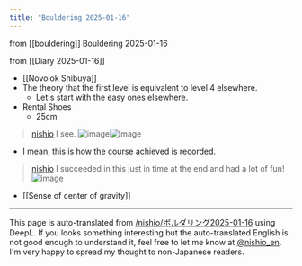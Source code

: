 ```yaml
---
title: "Bouldering 2025-01-16"
---
```


from  [[bouldering]]
Bouldering 2025-01-16

from  [[Diary 2025-01-16]]

- [[Novolok Shibuya]]
- The theory that the first level is equivalent to level 4 elsewhere.
    - Let's start with the easy ones elsewhere.
- Rental Shoes
    - 25cm

> [nishio](https://x.com/nishio/status/1879814518483918947) I see.
>  ![image](https://gyazo.com/96b681959fb726c2b118c20600cf2484/thumb/1000)![image](https://gyazo.com/43bab13887259adfcea83c502b1ac9a3/thumb/1000)
- I mean, this is how the course achieved is recorded.

> [nishio](https://x.com/nishio/status/1879833937822019643) I succeeded in this just in time at the end and had a lot of fun!
>  ![image](https://pbs.twimg.com/media/GhaDACia0AA6hVN?format=jpg&name=large#.png)

- [[Sense of center of gravity]]



---
This page is auto-translated from [/nishio/ボルダリング2025-01-16](https://scrapbox.io/nishio/ボルダリング2025-01-16) using DeepL. If you looks something interesting but the auto-translated English is not good enough to understand it, feel free to let me know at [@nishio_en](https://twitter.com/nishio_en). I'm very happy to spread my thought to non-Japanese readers.